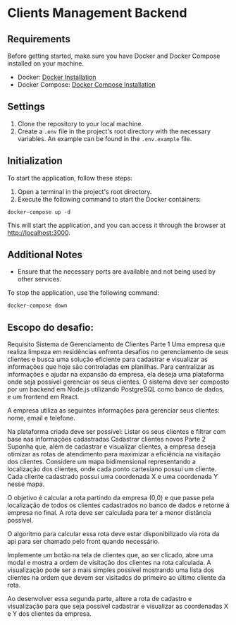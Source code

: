 # Clients Management Backend

## Requirements

Before getting started, make sure you have Docker and Docker Compose installed on your machine.

- Docker: [Docker Installation](https://docs.docker.com/get-docker/)
- Docker Compose: [Docker Compose Installation](https://docs.docker.com/compose/install/)

## Settings

1. Clone the repository to your local machine.
2. Create a `.env` file in the project's root directory with the necessary variables. An example can be found in the `.env.example` file.

## Initialization

To start the application, follow these steps:

1. Open a terminal in the project's root directory.
2. Execute the following command to start the Docker containers:

```
docker-compose up -d
```

This will start the application, and you can access it through the browser at [http://localhost:3000](http://localhost:3000).

## Additional Notes

- Ensure that the necessary ports are available and not being used by other services.

To stop the application, use the following command:

```
docker-compose down
```

## Escopo do desafio:

Requisito
Sistema de Gerenciamento de Clientes
Parte 1
Uma empresa que realiza limpeza em residências enfrenta desafios no gerenciamento de seus clientes e busca uma solução eficiente para cadastrar e visualizar as informações que hoje são controladas em planilhas. Para centralizar as informações e ajudar na expansão da empresa, ela deseja uma plataforma onde seja possível gerenciar os seus clientes. O sistema deve ser composto por um backend em Node.js utilizando PostgreSQL como banco de dados, e um frontend em React.

A empresa utiliza as seguintes informações para gerenciar seus clientes: nome, email e telefone.

Na plataforma criada deve ser possível:
Listar os seus clientes e filtrar com base nas informações cadastradas
Cadastrar clientes novos
Parte 2
Suponha que, além de cadastrar e visualizar clientes, a empresa deseja otimizar as rotas de atendimento para maximizar a eficiência na visitação dos clientes. Considere um mapa bidimensional representando a localização dos clientes, onde cada ponto cartesiano possui um cliente. Cada cliente cadastrado possui uma coordenada X e uma coordenada Y nesse mapa.

O objetivo é calcular a rota partindo da empresa (0,0) e que passe pela localização de todos os clientes cadastrados no banco de dados e retorne à empresa no final. A rota deve ser calculada para ter a menor distância possível.

O algoritmo para calcular essa rota deve estar disponibilizado via rota da api para ser chamado pelo front quando necessário.

Implemente um botão na tela de clientes que, ao ser clicado, abre uma modal e mostra a ordem de visitação dos clientes na rota calculada. A visualização pode ser a mais simples possível mostrando uma lista dos clientes na ordem que devem ser visitados do primeiro ao último cliente da rota.

Ao desenvolver essa segunda parte, altere a rota de cadastro e visualização para que seja possível cadastrar e visualizar as coordenadas X e Y dos clientes da empresa.

